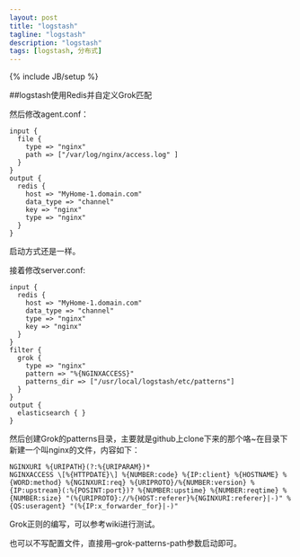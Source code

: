 ```yaml
---
layout: post
title: "logstash"
tagline: "logstash"
description: "logstash"
tags: [logstash, 分布式]
---
```

{% include JB/setup %}

##logstash使用Redis并自定义Grok匹配

然后修改agent.conf：

    input {
      file {
        type => "nginx"
        path => ["/var/log/nginx/access.log" ]
      }
    }
    output {
      redis {
        host => "MyHome-1.domain.com"
        data_type => "channel"
        key => "nginx"
        type => "nginx"
      }
    }
启动方式还是一样。

接着修改server.conf:

    input {
      redis {
        host => "MyHome-1.domain.com"
        data_type => "channel"
        type => "nginx"
        key => "nginx"
      }
    }
    filter {
      grok {
        type => "nginx"
        pattern => "%{NGINXACCESS}"
        patterns_dir => ["/usr/local/logstash/etc/patterns"]
      }
    }
    output {
      elasticsearch { }
    }

然后创建Grok的patterns目录，主要就是github上clone下来的那个咯~在目录下新建一个叫nginx的文件，内容如下：


    NGINXURI %{URIPATH}(?:%{URIPARAM})*
    NGINXACCESS \[%{HTTPDATE}\] %{NUMBER:code} %{IP:client} %{HOSTNAME} %{WORD:method} %{NGINXURI:req} %{URIPROTO}/%{NUMBER:version} %{IP:upstream}(:%{POSINT:port})? %{NUMBER:upstime} %{NUMBER:reqtime} %{NUMBER:size} "(%{URIPROTO}://%{HOST:referer}%{NGINXURI:referer}|-)" %{QS:useragent} "(%{IP:x_forwarder_for}|-)"

Grok正则的编写，可以参考wiki进行测试。

也可以不写配置文件，直接用–grok-patterns-path参数启动即可。
